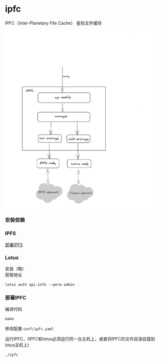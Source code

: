 # ipfc

IPFC（Inter-Planetary File Cache） 星际文件缓存

![](docs/ipfc.png)

### 安装依赖

### IPFS
[部署IPFS](docs/IPFS.md)

### Lotus
安装（略）  
获取地址
```
lotus auth api-info --perm admin
```

### 部署IPFC
编译代码
```
make
```
修改配置 `conf/ipfc.yaml`

运行IPFC，(IPFC和lotus必须运行同一台主机上，或者将IPFC的文件目录挂载到lotus主机上)
```
./ipfc
```
